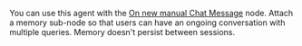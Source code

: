 You can use this agent with the [On new manual Chat Message](/integrations/builtin/trigger-nodes/n8n-nodes-langchain.manualchattrigger/) node. Attach a memory sub-node so that users can have an ongoing conversation with multiple queries. Memory doesn't persist between sessions.
